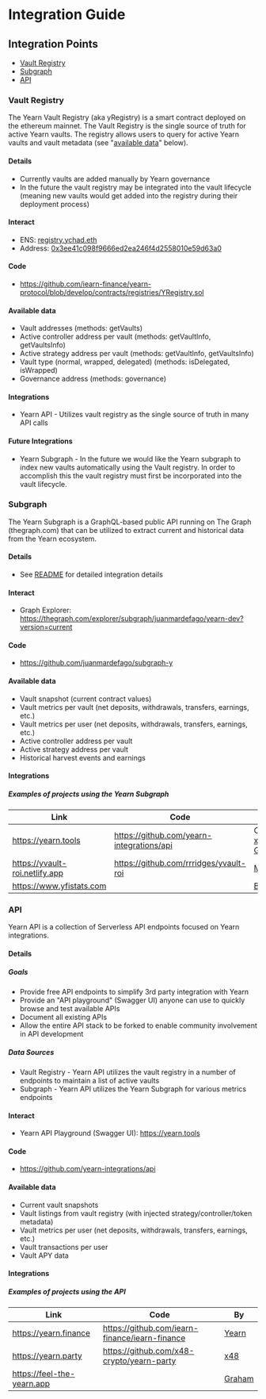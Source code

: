 # Integration Guide

## Integration Points

- [Vault Registry](#Vault-Registry)
- [Subgraph](#Subgraph)
- [API](#API)

### Vault Registry <a id="Vault-Registry"/>

The Yearn Vault Registry (aka yRegistry) is a smart contract deployed on the ethereum mainnet. The Vault Registry is the single source of truth for active Yearn vaults. The registry allows users to query for active Yearn vaults and vault metadata (see "[available data](#Vault-Registry-Available-Data)" below).

#### Details

- Currently vaults are added manually by Yearn governance
- In the future the vault registry may be integrated into the vault lifecycle (meaning new vaults would get added into the registry during their deployment process)

#### Interact

- ENS: [registry.ychad.eth](https://etherscan.io/enslookup-search?search=registry.ychad.eth)
- Address: [0x3ee41c098f9666ed2ea246f4d2558010e59d63a0](https://etherscan.io/address/0x3ee41c098f9666ed2ea246f4d2558010e59d63a0#readContract)

#### Code

- https://github.com/iearn-finance/yearn-protocol/blob/develop/contracts/registries/YRegistry.sol

#### Available data <a id="Vault-Registry-Available-Data"/>

- Vault addresses (methods: getVaults)
- Active controller address per vault (methods: getVaultInfo, getVaultsInfo)
- Active strategy address per vault (methods: getVaultInfo, getVaultsInfo)
- Vault type (normal, wrapped, delegated) (methods: isDelegated, isWrapped)
- Governance address (methods: governance)

#### Integrations

- Yearn API - Utilizes vault registry as the single source of truth in many API calls

#### Future Integrations

- Yearn Subgraph - In the future we would like the Yearn subgraph to index new vaults automatically using the Vault registry. In order to accomplish this the vault registry must first be incorporated into the vault lifecycle.

### Subgraph <a id="Subgraph"/>

The Yearn Subgraph is a GraphQL-based public API running on The Graph (thegraph.com) that can be utilized to extract current and historical data from the Yearn ecosystem.

#### Details

- See [README](https://github.com/juanmardefago/subgraph-y/blob/master/README.md) for detailed integration details

#### Interact

- Graph Explorer: https://thegraph.com/explorer/subgraph/juanmardefago/yearn-dev?version=current

#### Code

- https://github.com/juanmardefago/subgraph-y

#### Available data

- Vault snapshot (current contract values)
- Vault metrics per vault (net deposits, withdrawals, transfers, earnings, etc.)
- Vault metrics per user (net deposits, withdrawals, transfers, earnings, etc.)
- Active controller address per vault
- Active strategy address per vault
- Historical harvest events and earnings

#### Integrations

##### Examples of projects using the Yearn Subgraph

| Link                           | Code                                      | By                                                                                                                                      |
| ------------------------------ | ----------------------------------------- | --------------------------------------------------------------------------------------------------------------------------------------- |
| https://yearn.tools            | https://github.com/yearn-integrations/api | Collaboration: [x48](https://twitter.com/x48_crypto), [Lucinao](https://twitter.com/lbertenasco), [Graham](https://twitter.com/grahamu) |
| https://yvault-roi.netlify.app | https://github.com/rrridges/yvault-roi    | [Matt Ridges](https://twitter.com/rrridges)                                                                                             |
| https://www.yfistats.com       |                                           | [Bob_The_Builder](https://twitter.com/Bob_The_Buidler)                                                                                  |

### API <a id="API"/>

Yearn API is a collection of Serverless API endpoints focused on Yearn integrations.

#### Details

##### Goals

- Provide free API endpoints to simplify 3rd party integration with Yearn
- Provide an "API playground" (Swagger UI) anyone can use to quickly browse and test available APIs
- Document all existing APIs
- Allow the entire API stack to be forked to enable community involvement in API development

##### Data Sources

- Vault Registry - Yearn API utilizes the vault registry in a number of endpoints to maintain a list of active vaults
- Subgraph - Yearn API utilizes the Yearn Subgraph for various metrics endpoints

#### Interact

- Yearn API Playground (Swagger UI): https://yearn.tools

#### Code

- https://github.com/yearn-integrations/api

#### Available data

- Current vault snapshots
- Vault listings from vault registry (with injected strategy/controller/token metadata)
- Vault metrics per user (net deposits, withdrawals, transfers, earnings, etc.)
- Vault transactions per user
- Vault APY data

#### Integrations

##### Examples of projects using the API

| Link                       | Code                                           | By                                        |
| -------------------------- | ---------------------------------------------- | ----------------------------------------- |
| https://yearn.finance      | https://github.com/iearn-finance/iearn-finance | [Yearn](https://twitter.com/iearnfinance) |
| https://yearn.party        | https://github.com/x48-crypto/yearn-party      | [x48](https://twitter.com/x48_crypto)     |
| https://feel-the-yearn.app |                                                | [Graham](https://twitter.com/grahamu)     |
